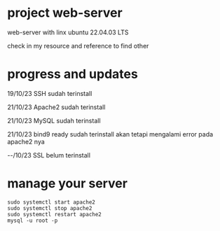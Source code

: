 # project web-server
web-server with linx ubuntu 22.04.03 LTS 

check in my resource and reference to find other
	
# progress and updates

19/10/23 SSH sudah terinstall

21/10/23 Apache2 sudah terinstall

21/10/23 MySQL sudah terinstall

21/10/23 bind9 ready sudah terinstall akan tetapi mengalami error pada apache2 nya

--/10/23 SSL belum terinstall 
# manage your server
	sudo systemctl start apache2
	sudo systemctl stop apache2
 	sudo systemctl restart apache2
  	mysql -u root -p

  
 	
